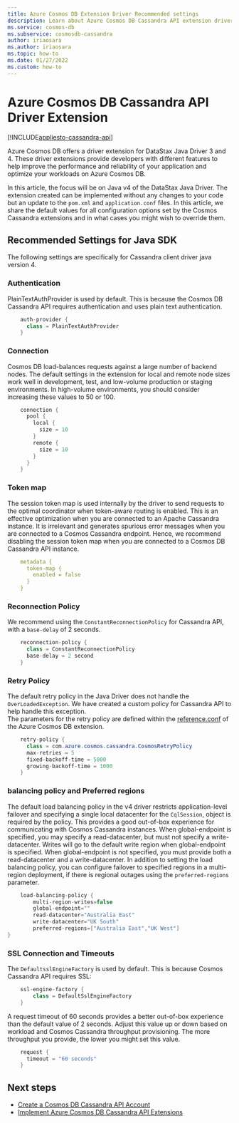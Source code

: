 ```yaml
---
title: Azure Cosmos DB Extension Driver Recommended settings
description: Learn about Azure Cosmos DB Cassandra API extension driver and the recommended settings.
ms.service: cosmos-db
ms.subservice: cosmosdb-cassandra
author: iriaosara
ms.author: iriaosara
ms.topic: how-to
ms.date: 01/27/2022
ms.custom: how-to 
---
```


# Azure Cosmos DB Cassandra API Driver Extension
[!INCLUDE[appliesto-cassandra-api](../includes/appliesto-cassandra-api.md)]

Azure Cosmos DB offers a driver extension for DataStax Java Driver 3 and 4. These driver extensions provide developers with different features to help improve the performance and reliability of your application and optimize your workloads on Azure Cosmos DB.

In this article, the focus will be on Java v4 of the DataStax Java Driver. The extension created can be implemented without any changes to your code but an update to the `pom.xml` and `application.conf` files. In this article, we share the default values for all configuration options set by the Cosmos Cassandra extensions and in what cases you might wish to override them.


## Recommended Settings for Java SDK
The following settings are specifically for Cassandra client driver java version 4. 

### Authentication 
PlainTextAuthProvider is used by default. This is because the Cosmos DB Cassandra API requires authentication and uses plain text authentication. 

```java
    auth-provider { 
      class = PlainTextAuthProvider 
    } 
```

### Connection 
Cosmos DB load-balances requests against a large number of backend nodes. The default settings in the extension for local and remote node sizes work well in development, test, and low-volume production or staging environments. In high-volume environments, you should consider increasing these values to 50 or 100.
```java
    connection { 
      pool { 
        local { 
          size = 10 
        } 
        remote { 
          size = 10 
        } 
      } 
    } 
```

### Token map 
The session token map is used internally by the driver to send requests to the optimal coordinator when token-aware routing is enabled. This is an effective optimization when you are connected to an Apache Cassandra instance. It is irrelevant and generates spurious error messages when you are connected to a Cosmos Cassandra endpoint. Hence, we recommend disabling the session token map when you are connected to a Cosmos DB Cassandra API instance. 
```yml
    metadata { 
      token-map { 
        enabled = false 
      } 
    } 
```

### Reconnection Policy 
We recommend using the `ConstantReconnectionPolicy` for Cassandra API, with a `base-delay` of 2 seconds. 

```java
    reconnection-policy { 
      class = ConstantReconnectionPolicy 
      base-delay = 2 second 
    } 
```

### Retry Policy 
The default retry policy in the Java Driver does not handle the `OverLoadedException`. We have created a custom policy for Cassandra API to help handle this exception.  
The parameters for the retry policy are defined within the [reference.conf](https://github.com/Azure/azure-cosmos-cassandra-extensions/blob/release/java-driver-4/1.1.2/driver-4/src/main/resources/reference.conf) of the Azure Cosmos DB extension.  

```java
    retry-policy { 
      class = com.azure.cosmos.cassandra.CosmosRetryPolicy 
      max-retries = 5               
      fixed-backoff-time = 5000     
      growing-backoff-time = 1000   
    } 
```

### balancing policy and Preferred regions 
The default load balancing policy in the v4 driver restricts application-level failover and specifying a single local datacenter for the `CqlSession`, object is required by the policy. This provides a good out-of-box experience for communicating with Cosmos Cassandra instances. When global-endpoint is specified, you may specify a read-datacenter, but must not specify a write-datacenter. Writes will go to the default write region when global-endpoint is specified. When global-endpoint is not specified, you must provide both a read-datacenter and a write-datacenter. In addition to setting the load balancing policy, you can configure failover to specified regions in a multi-region deployment, if there is regional outages using the `preferred-regions` parameter.

```java
    load-balancing-policy {
        multi-region-writes=false 
        global-endpoint="" 
        read-datacenter="Australia East" 
        write-datacenter="UK South" 
        preferred-regions=["Australia East","UK West"] 
} 
```

### SSL Connection and Timeouts 
The `DefaultsslEngineFactory` is used by default. This is because Cosmos Cassandra API requires SSL: 
```java
    ssl-engine-factory { 
        class = DefaultSslEngineFactory 
    } 
```
A request timeout of 60 seconds provides a better out-of-box experience than the default value of 2 seconds. Adjust this value up or down based on workload and Cosmos Cassandra throughput provisioning. The more throughput you provide, the lower you might set this value. 
``` java
    request { 
      timeout = "60 seconds" 
    } 
```


## Next steps
- [Create a Cosmos DB Cassandra API Account](create-account-java.md)
- [Implement Azure Cosmos DB Cassandra API Extensions](https://github.com/Azure-Samples/azure-cosmos-cassandra-extensions-java-sample-v4)
